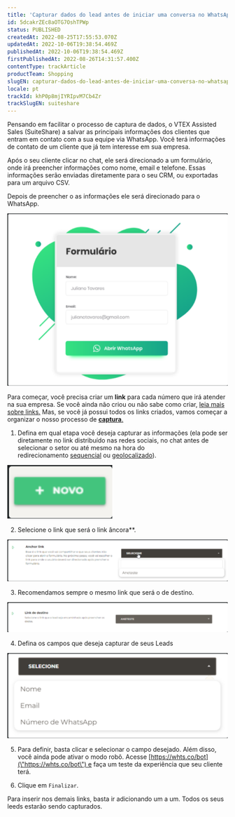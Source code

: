 ```yaml
---
title: 'Capturar dados do lead antes de iniciar uma conversa no WhatsApp'
id: 5dcakrZEc8aOTG7OshTPWp
status: PUBLISHED
createdAt: 2022-08-25T17:55:53.070Z
updatedAt: 2022-10-06T19:38:54.469Z
publishedAt: 2022-10-06T19:38:54.469Z
firstPublishedAt: 2022-08-26T14:31:57.400Z
contentType: trackArticle
productTeam: Shopping
slugEN: capturar-dados-do-lead-antes-de-iniciar-uma-conversa-no-whatsapp
locale: pt
trackId: khP0p8mjIYRIpvM7Cb4Zr
trackSlugEN: suiteshare
---
```


Pensando em facilitar o processo de captura de dados, o VTEX Assisted Sales (SuiteShare) a salvar as principais informações dos clientes que entram em contato com a sua equipe via WhatsApp. Você terá informações de contato de um cliente que já tem interesse em sua empresa.

Após o seu cliente clicar no chat, ele será direcionado a um formulário, onde irá preencher informações como nome, email e telefone. Essas informações serão enviadas diretamente para o seu CRM, ou exportadas para um arquivo CSV. 

Depois de preencher o  as informações ele será direcionado para o WhatsApp.

![Capturar dados do lead antes de iniciar uma conversa no WhatsApp 1](https://raw.githubusercontent.com/vtexdocs/help-center-content/refs/heads/main/docs/pt/tracks/suiteshare/capturar-dados-do-lead-antes-de-iniciar-uma-conversa-no-whatsapp_1.png)  

Para começar, você precisa criar um **link** para cada número que irá atender na sua empresa. Se você ainda não criou ou não sabe como criar, [leia mais sobre links.](https://help.vtex.com/pt/tutorial/links--7h7YXPFovF2k5z6ZSZs5WB) Mas, se você já possui todos os links criados, vamos começar a organizar o nosso processo de [**captura**.](https://help.vtex.com/pt/tutorial/formulario-de-captura--6NJ6JyS3x5P2iWEZGadHAo)  

1. Defina em qual etapa você deseja capturar as informações (ela pode ser diretamente no link distribuído nas redes sociais, no chat antes de selecionar o setor ou até mesmo na hora do redirecionamento [sequencial](https://help.vtex.com/pt/tutorial/seletivo--7zjQVFhGbwYZ7NW8yKRSKX) ou [geolocalizado](https://help.vtex.com/pt/tutorial/geolocalizado--6XIfgaqXaPe5exQa9oVp6D)).

![Capturar dados do lead antes de iniciar uma conversa no WhatsApp 2](https://raw.githubusercontent.com/vtexdocs/help-center-content/refs/heads/main/docs/pt/tracks/suiteshare/capturar-dados-do-lead-antes-de-iniciar-uma-conversa-no-whatsapp_2.png)

2. Selecione o link que será o link âncora**.

![Capturar dados do lead antes de iniciar uma conversa no WhatsApp 3](https://raw.githubusercontent.com/vtexdocs/help-center-content/refs/heads/main/docs/pt/tracks/suiteshare/capturar-dados-do-lead-antes-de-iniciar-uma-conversa-no-whatsapp_3.png)  

3. Recomendamos sempre o mesmo link que será o de destino.

![Capturar dados do lead antes de iniciar uma conversa no WhatsApp 4](https://raw.githubusercontent.com/vtexdocs/help-center-content/refs/heads/main/docs/pt/tracks/suiteshare/capturar-dados-do-lead-antes-de-iniciar-uma-conversa-no-whatsapp_4.png)

4. Defina os campos que deseja capturar de seus Leads 

![Capturar dados do lead antes de iniciar uma conversa no WhatsApp 5](https://raw.githubusercontent.com/vtexdocs/help-center-content/refs/heads/main/docs/pt/tracks/suiteshare/capturar-dados-do-lead-antes-de-iniciar-uma-conversa-no-whatsapp_5.png)

5. Para definir, basta clicar e selecionar o campo desejado. Além disso, você ainda pode ativar o modo robô. Acesse [https://whts.co/bot](\"https://whts.co/bot\") e faça um teste da experiência que seu cliente terá.

6. Clique em `Finalizar`.

Para inserir nos demais links, basta ir adicionando um a um. Todos os seus leeds estarão sendo capturados.

